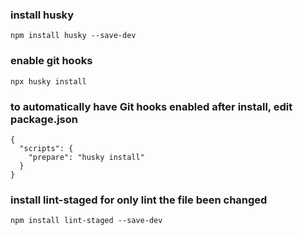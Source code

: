 ### install husky
```
npm install husky --save-dev
```

### enable git hooks
```
npx husky install
```
### to automatically have Git hooks enabled after install, edit package.json
```
{
  "scripts": {
    "prepare": "husky install"
  }
}
```

### install lint-staged for only lint the file been changed
```
npm install lint-staged --save-dev
```